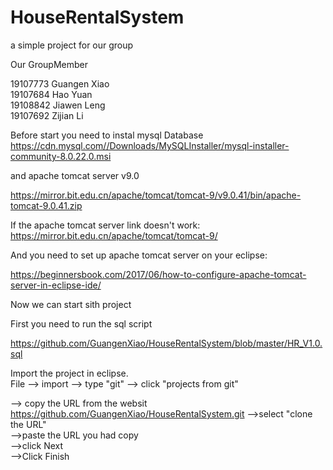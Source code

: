 # HouseRentalSystem
a simple project for our group

Our GroupMember 

19107773 Guangen Xiao<br>
19107684 Hao Yuan<br>
19108842 Jiawen Leng<br>
19107692 Zijian Li<br>

Before start you need to instal mysql Database <br>
https://cdn.mysql.com//Downloads/MySQLInstaller/mysql-installer-community-8.0.22.0.msi<br>

and apache tomcat server v9.0<br>

https://mirror.bit.edu.cn/apache/tomcat/tomcat-9/v9.0.41/bin/apache-tomcat-9.0.41.zip<br>

If the apache tomcat server link doesn't work:<br>
https://mirror.bit.edu.cn/apache/tomcat/tomcat-9/<br>

And you need to set up apache tomcat server on your eclipse:<br>

https://beginnersbook.com/2017/06/how-to-configure-apache-tomcat-server-in-eclipse-ide/<br>

Now we can start sith project <br>

First you need to run the sql script <br>

https://github.com/GuangenXiao/HouseRentalSystem/blob/master/HR_V1.0.sql<br>



Import the project in eclipse.<br>
File --> import --> type "git" --> click "projects from git"<br>

--> copy the URL from the websit<br>
https://github.com/GuangenXiao/HouseRentalSystem.git
-->select "clone the URL"<br>
-->paste the URL you had copy<br>
-->click Next <br>
-->Click Finish<br>
